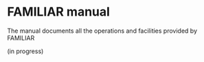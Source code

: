 FAMILIAR manual 
======

The manual documents all the operations and facilities provided by FAMILIAR

(in progress)
